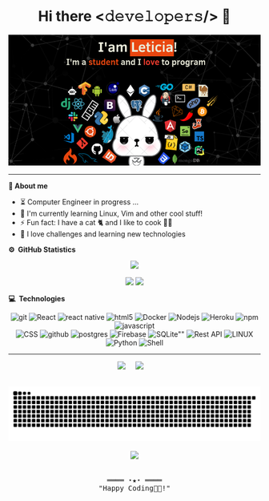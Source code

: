 <div align="center">
  <h1> Hi there <𝚍𝚎𝚟𝚎𝚕𝚘𝚙𝚎𝚛𝚜/> 👋 </h1>
</div>

<p align="center">
  <img src="Assets/background.png" justify-content="center" width="850px">
</p>

---

<b> 🤔 About me</b>
<br/>

- ⏳️ Computer Engineer in progress ...
- 🌱 I'm currently learning Linux, Vim and other cool stuff!
- ⚡ Fun fact: I have a cat 🐈️ and I like to cook 👩‍🍳️
- 💌️ I love challenges and learning new technologies

<b>:gear: &nbsp;GitHub Statistics</b>
  <br/>
  <p align="center">
    <img height="137px" src="https://github-readme-streak-stats.herokuapp.com/?user=leticiacb1&hide_border=true&theme=dark" />
  </p>
    <p align="center">
      <img height="137px" src="https://github-readme-stats.vercel.app/api?username=leticiacb1&hide_title=true&hide_border=true&show_icons=true&include_all_commits=true&count_private=true&line_height=21&theme=dark" /> <img height="137px" src="https://github-readme-stats.vercel.app/api/top-langs/?username=leticiacb1&hide=html&hide_title=true&hide_border=true&layout=compact&langs_count=8&theme=dark" />
</p>

<b>:computer: &nbsp;Technologies</b>
<br/>

<div align="center" >
  <img alt="git" src="https://img.shields.io/badge/-Git-F05032?style=for-the-badge&logo=git&logoColor=white" />
  <img alt="React" src="https://img.shields.io/badge/-React-45b8d8?style=for-the-badge&logo=react&logoColor=white" />
  <img alt="react native" src="https://img.shields.io/badge/react_native%20-%2320232a.svg?&style=for-the-badge&logo=react&logoColor=%2361DAFB" />
  <img alt="html5" src="https://img.shields.io/badge/-HTML5-E34F26?style=for-the-badge&logo=html5&logoColor=white" />
  <img alt="Docker" src="https://img.shields.io/badge/-Docker-46a2f1?style=for-the-badge&logo=docker&logoColor=white" />
  <img alt="Nodejs" src="https://img.shields.io/badge/-Nodejs-43853d?style=for-the-badge&logo=Node.js&logoColor=white" />
  <img alt="Heroku" src="https://img.shields.io/badge/-Heroku-430098?style=for-the-badge&logo=heroku&logoColor=white" />
  <img alt="npm" src="https://img.shields.io/badge/-NPM-CB3837?style=for-the-badge&logo=npm&logoColor=white" />
  <img alt="javascript" src="https://img.shields.io/badge/JAVASCRIPT-323330.svg?&style=for-the-badge&logo=javascript&logoColor=%23F7DF1E" />
</div>

<div align="center" >
  <img alt="CSS" src="https://img.shields.io/badge/CSS3-%231572B6.svg?&style=for-the-badge&logo=css3&logoColor=white" />
  <img alt="github" src="https://img.shields.io/badge/GITHUB-%23121011.svg?&style=for-the-badge&logo=github&logoColor=white" />
  <img alt="postgres" src="https://img.shields.io/badge/POSTGRES-%23316192.svg?&style=for-the-badge&logo=postgresql&logoColor=white" />
  <img alt="Firebase" src="https://img.shields.io/badge/FIREBASE-FFCA28.svg?&style=for-the-badge&logo=firebase&logoColor=black" />
  <img alt=SQLite"" src="https://img.shields.io/badge/SQLITE-003B57.svg?&style=for-the-badge&logo=sqlite&logoColor=white" />
  <img alt="Rest API" src="https://img.shields.io/badge/REST-02569B.svg?&style=for-the-badge&logo=rest&logoColor=white" />
  <img alt="LINUX" src="https://img.shields.io/badge/LINUX-FCC624?style=for-the-badge&logo=linux&logoColor=black" />
  <img alt="Python" src="https://img.shields.io/badge/PYTHON-3776AB.svg?&style=for-the-badge&logo=python&logoColor=white" />
  <img alt="Shell" src="https://img.shields.io/badge/shell_script%20-%23121011.svg?&style=for-the-badge&logo=gnu-bash&logoColor=white" />
</div>

---

<p align="center"> 
  <a href="mailto:leticiacoelho110@gmail.com?subject=Olá%20Leticia"><img src="https://img.shields.io/badge/gmail-%23D14836.svg?&style=for-the-badge&logo=gmail&logoColor=white" /></a>&nbsp;&nbsp;&nbsp;&nbsp;
  <a href="https://www.linkedin.com/in/leticia-co%C3%AAlho-844056212/"><img src="https://img.shields.io/badge/linkedin-%230077B5.svg?&style=for-the-badge&logo=linkedin&logoColor=white" /></a>&nbsp;&nbsp;&nbsp;&nbsp;
</p>

<br/>

<div align="center" background="None">
<img alt="contribuitions" src="https://github.com/arthus05/arthus05/blob/output/github-contribution-grid-snake.svg" />
</div>

<br/>

<div align="center">
  <img src="https://komarev.com/ghpvc/?username=leticiacb1&style=for-the-badge">
</div>
            
<!-- Footer -->
<br>

<samp>
    <p align="center">
        ════ ⋆★⋆ ════
        <br>
        "Happy Coding👨‍💻!"
    </p>
</samp>


